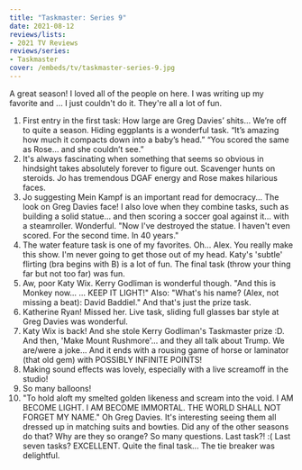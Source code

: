 ```yaml
---
title: "Taskmaster: Series 9"
date: 2021-08-12
reviews/lists:
- 2021 TV Reviews
reviews/series:
- Taskmaster
cover: /embeds/tv/taskmaster-series-9.jpg
---
```

A great season! I loved all of the people on here. I was writing up my favorite and ... I just couldn't do it. They're all a lot of fun. 

1. First entry in the first task: How large are Greg Davies’ shits… We’re off to quite a season. Hiding eggplants is a wonderful task. “It’s amazing how much it compacts down into a baby’s head.” “You scored the same as Rose… and she couldn’t see.”
2. It's always fascinating when something that seems so obvious in hindsight takes absolutely forever to figure out. Scavenger hunts on steroids. Jo has tremendous DGAF energy and Rose makes hilarious faces. 
3. Jo suggesting Mein Kampf is an important read for democracy... The look on Greg Davies face! I also love when they combine tasks, such as building a solid statue... and then scoring a soccer goal against it... with a steamroller. Wonderful. "Now I've destroyed the statue. I haven't even scored. For the second time. In 40 years."
4. The water feature task is one of my favorites. Oh... Alex. You really make this show. I'm never going to get those out of my head. Katy's 'subtle' flirting (bra begins with B) is a lot of fun. The final task (throw your thing far but not too far) was fun. 
5. Aw, poor Katy Wix. Kerry Godliman is wonderful though. "And this is Monkey now... ... KEEP IT LIGHT!" Also: "What's his name? (Alex, not missing a beat): David Baddiel." And that's just the prize task.
6. Katherine Ryan! Missed her. Live task, sliding full glasses bar style at Greg Davies was wonderful. 
7. Katy Wix is back! And she stole Kerry Godliman's Taskmaster prize :D. And then, 'Make Mount Rushmore'... and they all talk about Trump. We are/were a joke... And it ends with a rousing game of horse or laminator (that old gem) with POSSIBLY INFINITE POINTS!
8. Making sound effects was lovely, especially with a live screamoff in the studio!
9. So many balloons!
10. "To hold aloft my smelted golden likeness and scream into the void. I AM BECOME LIGHT. I AM BECOME IMMORTAL. THE WORLD SHALL NOT FORGET MY NAME." Oh Greg Davies. It's interesting seeing them all dressed up in matching suits and bowties. Did any of the other seasons do that? Why are they so orange? So many questions. Last task?! :( Last seven tasks? EXCELLENT. Quite the final task... The tie breaker was delightful. 